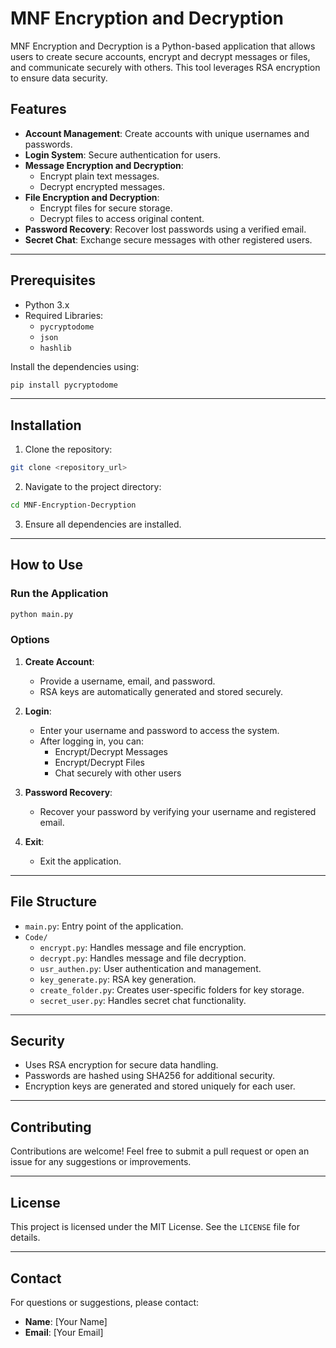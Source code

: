 # MNF Encryption and Decryption

MNF Encryption and Decryption is a Python-based application that allows users to create secure accounts, encrypt and decrypt messages or files, and communicate securely with others. This tool leverages RSA encryption to ensure data security.

## Features

- **Account Management**: Create accounts with unique usernames and passwords.
- **Login System**: Secure authentication for users.
- **Message Encryption and Decryption**:
  - Encrypt plain text messages.
  - Decrypt encrypted messages.
- **File Encryption and Decryption**:
  - Encrypt files for secure storage.
  - Decrypt files to access original content.
- **Password Recovery**: Recover lost passwords using a verified email.
- **Secret Chat**: Exchange secure messages with other registered users.

---

## Prerequisites

- Python 3.x
- Required Libraries:
  - `pycryptodome`
  - `json`
  - `hashlib`

Install the dependencies using:
```bash
pip install pycryptodome
```

---

## Installation

1. Clone the repository:
```bash
git clone <repository_url>
```

2. Navigate to the project directory:
```bash
cd MNF-Encryption-Decryption
```

3. Ensure all dependencies are installed.

---

## How to Use

### Run the Application
```bash
python main.py
```

### Options

1. **Create Account**:
   - Provide a username, email, and password.
   - RSA keys are automatically generated and stored securely.

2. **Login**:
   - Enter your username and password to access the system.
   - After logging in, you can:
     - Encrypt/Decrypt Messages
     - Encrypt/Decrypt Files
     - Chat securely with other users

3. **Password Recovery**:
   - Recover your password by verifying your username and registered email.

4. **Exit**:
   - Exit the application.

---

## File Structure

- `main.py`: Entry point of the application.
- `Code/`
  - `encrypt.py`: Handles message and file encryption.
  - `decrypt.py`: Handles message and file decryption.
  - `usr_authen.py`: User authentication and management.
  - `key_generate.py`: RSA key generation.
  - `create_folder.py`: Creates user-specific folders for key storage.
  - `secret_user.py`: Handles secret chat functionality.

---

## Security

- Uses RSA encryption for secure data handling.
- Passwords are hashed using SHA256 for additional security.
- Encryption keys are generated and stored uniquely for each user.

---

## Contributing

Contributions are welcome! Feel free to submit a pull request or open an issue for any suggestions or improvements.

---

## License

This project is licensed under the MIT License. See the `LICENSE` file for details.

---

## Contact

For questions or suggestions, please contact:
- **Name**: [Your Name]
- **Email**: [Your Email]
